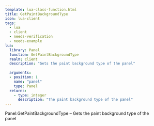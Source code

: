 ```yaml
---
template: lua-class-function.html
title: GetPaintBackgroundType
icon: lua-client
tags:
  - lua
  - client
  - needs-verification
  - needs-example
lua:
  library: Panel
  function: GetPaintBackgroundType
  realm: client
  description: "Gets the paint background type of the panel"
  
  arguments:
  - position: 1
    name: "panel"
    type: Panel
  returns:
    - type: integer
      description: "The paint background type of the panel"
---
```


<div class="lua__search__keywords">
Panel:GetPaintBackgroundType &#x2013; Gets the paint background type of the panel
</div>
